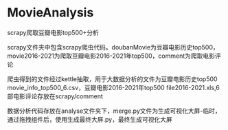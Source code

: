 # MovieAnalysis
scrapy爬取豆瓣电影top500+分析

scrapy文件夹中包含scrapy爬虫代码。doubanMovie为豆瓣电影历史top500，movie2016-2021为爬取豆瓣电影2016-2021年top500，comment为爬取电影评论

爬虫得到的文件经过kettle抽取，用于大数据分析的文件为豆瓣电影历史top500 movie_info_top500_6.csv，豆瓣电影2016-2021年top500 file2016-2021.xls,6部电影评论存放在scrapy/comment

数据分析代码存放在analyse文件夹下，merge.py文件为生成可视化大屏-临时，通过拖拽组件后，使用生成最终大屏.py，最终生成可视化大屏


